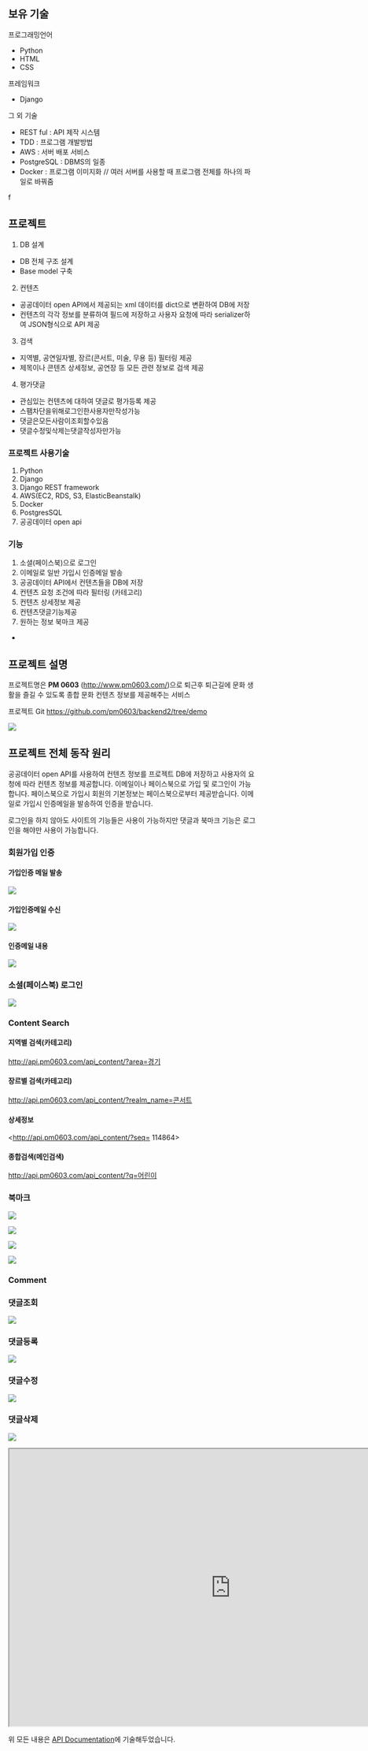 ## 보유 기술

프로그래밍언어

 - Python
 - HTML
 - CSS

프레임워크

 - Django

그 외 기술

- REST ful : API 제작 시스템
- TDD : 프로그램 개발방법
- AWS : 서버 배포 서비스
- PostgreSQL : DBMS의 일종
- Docker : 프로그램 이미지화 // 여러 서버를 사용할 때 프로그램 전체를 하나의 파일로 바꿔줌

f

## 프로젝트1. DB 설계 - DB 전체 구조 설계 - Base model 구축2. 컨텐츠 - 공공데이터 open API에서 제공되는 xml 데이터를 dict으로 변환하여 DB에 저장 - 컨텐츠의 각각 정보를 분류하여 필드에 저장하고 사용자 요청에 따라 serializer하여JSON형식으로 API 제공3. 검색 - 지역별, 공연일자별, 장르(콘서트, 미술, 무용 등) 필터링 제공 - 제목이나 콘텐츠 상세정보, 공연장 등 모든 관련 정보로 검색 제공4. 평가댓글 - 관심있는 컨텐츠에 대하여 댓글로 평가등록 제공 - 스팸차단을위해로그인한사용자만작성가능 - 댓글은모든사람이조회할수있음 - 댓글수정및삭제는댓글작성자만가능### 프로젝트 사용기술1. Python2. Django3. Django REST framework4. AWS(EC2, RDS, S3, ElasticBeanstalk)5. Docker6. PostgresSQL7. 공공데이터 open api### 기능1. 소셜(페이스북)으로 로그인2. 이메일로 일반 가입시 인증메일 발송3. 공공데이터 API에서 컨텐츠들을 DB에 저장4. 컨텐츠 요청 조건에 따라 필터링 (카테고리)5. 컨텐츠 상세정보 제공6. 컨텐츠댓글기능제공7. 원하는 정보 북마크 제공

-

## 프로젝트 설명
프로젝트명은 **PM 0603** (<http://www.pm0603.com/>)으로 퇴근후 퇴근길에 문화 생활을 즐길 수 있도록 종합 문화 컨텐츠 정보를 제공해주는 서비스

프로젝트 Git
<https://github.com/pm0603/backend2/tree/demo>

![](./images/pm0603.png)

## 프로젝트 전체 동작 원리
공공데이터  open API를 사용하여 컨텐츠 정보를 프로젝트 DB에 저장하고 사용자의 요청에 따라 컨텐츠 정보를 제공합니다.
이메일이나 페이스북으로 가입 및 로그인이 가능합니다. 페이스북으로 가입시 회원의 기본정보는 페이스북으로부터 제공받습니다.
이메일로 가입시 인증메일을 발송하여 인증을 받습니다.

로그인을 하지 않아도 사이트의 기능들은 사용이 가능하지만 댓글과 북마크 기능은 로그인을 해야만 사용이 가능합니다.


### 회원가입 인증  

#### 가입인증 메일 발송  
![](./images/send_email.png)

#### 가입인증메일 수신  
![](./images/valid_email1.png)

#### 인증메일 내용  
![](./images/valid_email2.png)

### 소셜(페이스북) 로그인
![](./images/facebook.png)

### Content Search

#### 지역별 검색(카테고리)  
<http://api.pm0603.com/api_content/?area=경기>

#### 장르별 검색(카테고리)  
<http://api.pm0603.com/api_content/?realm_name=콘서트>

#### 상세정보  
<http://api.pm0603.com/api_content/?seq= 114864>

#### 종합검색(메인검색)  
<http://api.pm0603.com/api_content/?q=어린이>

### 북마크
![](./images/bookmark1.png)

![](./images/bookmark2.png)

![](./images/bookmark3.png)

![](./images/detail.png)
### Comment

### 댓글조회  
![](./images/comment_list.png)

### 댓글등록  
![](./images/comment_create.png)

### 댓글수정  
![](./images/comment_update.png)

### 댓글삭제  
![](./images/comment_del.png)

<iframe width=900 height=563 src="https://www.youtube.com/embed/dnJTiUT_WdE"></iframe>

위 모든 내용은 
[API Documentation](https://kimdoky.gitbooks.io/pm0603-project-api-document/)에 기술해두었습니다.